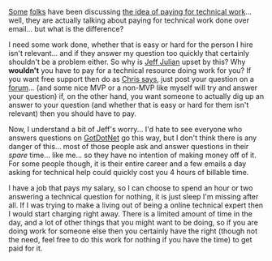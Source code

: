 [Some](http://dotnetweblogs.com/rosherove/posts/6550.aspx) [folks](http://www.dotnetweblogs.com/datagridgirl/posts/6821.aspx) have been discussing [the idea of paying for technical work](http://chris.pirillo.com/archives/2003_05.html#000929)... well, they are actually talking about paying for technical work done over email... but what is the difference?

I need some work done, whether that is easy or hard for the person I hire isn't relevant... and if they answer my question too quickly that certainly shouldn't be a problem either. So why is [Jeff Julian](http://blog.jjulian.com/) upset by this? Why **wouldn't** you have to pay for a technical resource doing work for you? If you want free support then do as [Chris says](http://chris.pirillo.com/ask/), just post your question on a [forum](http://www.gotdotnet.com)... (and some nice MVP or a non-MVP like myself will try and answer your question) if, on the other hand, you want someone to actually dig up an answer to your question (and whether that is easy or hard for them isn't relevant) then you should have to pay.

Now, I understand a bit of Jeff's worry... I'd hate to see everyone who answers questions on [GotDotNet](http://www.gotdotnet.com) go this way, but I don't think there is any danger of this... most of those people ask and answer questions in their _spare_ time... like me... so they have no intention of making money off of it. For some people though, it is their entire career and a few emails a day asking for technical help could quickly cost you 4 hours of billable time.

I have a job that pays my salary, so I can choose to spend an hour or two answering a technical question for nothing, it is just sleep I'm missing after all. If I was trying to make a living out of being a online technical expert then I would start charging right away. There is a limited amount of time in the day, and a lot of other things that you might want to be doing, so if you are doing work for someone else then you certainly have the right (though not the need, feel free to do this work for nothing if you have the time) to get paid for it.